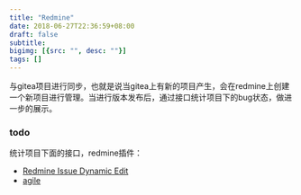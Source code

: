```yaml
---
title: "Redmine"
date: 2018-06-27T22:36:59+08:00
draft: false
subtitle:
bigimg: [{src: "", desc: ""}]
tags: []
---
```


<!--more-->

与gitea项目进行同步，也就是说当gitea上有新的项目产生，会在redmine上创建一个新项目进行管理。当进行版本发布后，通过接口统计项目下的bug状态，做进一步的展示。

### todo
统计项目下面的接口，redmine插件：

- [Redmine Issue Dynamic Edit](http://www.redmine.org/plugins/redmine_issue_dynamic_edit)
- [agile](http://www.redmine.org/plugins/redmine_agile)